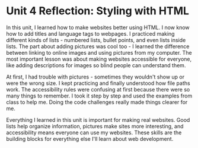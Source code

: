 # Unit 4 Reflection: Styling with HTML  

In this unit, I learned how to make websites better using HTML. I now know how to add titles and language tags to webpages. I practiced making different kinds of lists - numbered lists, bullet points, and even lists inside lists. The part about adding pictures was cool too - I learned the difference between linking to online images and using pictures from my computer. The most important lesson was about making websites accessible for everyone, like adding descriptions for images so blind people can understand them.  

At first, I had trouble with pictures - sometimes they wouldn't show up or were the wrong size. I kept practicing and finally understood how file paths work. The accessibility rules were confusing at first because there were so many things to remember. I took it step by step and used the examples from class to help me. Doing the code challenges really made things clearer for me.  

Everything I learned in this unit is important for making real websites. Good lists help organize information, pictures make sites more interesting, and accessibility means everyone can use my websites. These skills are the building blocks for everything else I'll learn about web development.  
